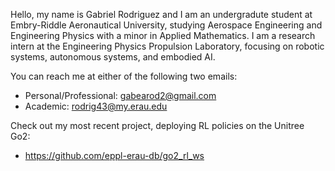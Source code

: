 Hello, my name is Gabriel Rodriguez and I am an undergradute student at Embry-Riddle Aeronautical University, studying Aerospace Engineering and Engineering Physics with a minor in Applied Mathematics. I am a research intern at the Engineering Physics Propulsion Laboratory, focusing on robotic systems, autonomous systems, and embodied AI.

You can reach me at either of the following two emails:
- Personal/Professional: gabearod2@gmail.com
- Academic: rodrig43@my.erau.edu

Check out my most recent project, deploying RL policies on the Unitree Go2:
- https://github.com/eppl-erau-db/go2_rl_ws
